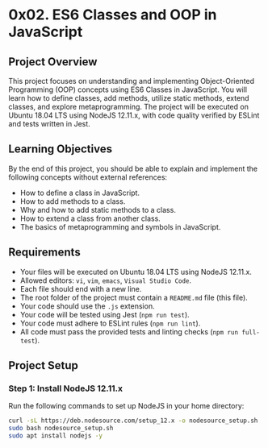 # 0x02. ES6 Classes and OOP in JavaScript

## Project Overview

This project focuses on understanding and implementing Object-Oriented Programming (OOP) concepts using ES6 Classes in JavaScript. You will learn how to define classes, add methods, utilize static methods, extend classes, and explore metaprogramming. The project will be executed on Ubuntu 18.04 LTS using NodeJS 12.11.x, with code quality verified by ESLint and tests written in Jest.

## Learning Objectives

By the end of this project, you should be able to explain and implement the following concepts without external references:
- How to define a class in JavaScript.
- How to add methods to a class.
- Why and how to add static methods to a class.
- How to extend a class from another class.
- The basics of metaprogramming and symbols in JavaScript.

## Requirements

- Your files will be executed on Ubuntu 18.04 LTS using NodeJS 12.11.x.
- Allowed editors: `vi`, `vim`, `emacs`, `Visual Studio Code`.
- Each file should end with a new line.
- The root folder of the project must contain a `README.md` file (this file).
- Your code should use the `.js` extension.
- Your code will be tested using Jest (`npm run test`).
- Your code must adhere to ESLint rules (`npm run lint`).
- All code must pass the provided tests and linting checks (`npm run full-test`).

## Project Setup

### Step 1: Install NodeJS 12.11.x

Run the following commands to set up NodeJS in your home directory:

```bash
curl -sL https://deb.nodesource.com/setup_12.x -o nodesource_setup.sh
sudo bash nodesource_setup.sh
sudo apt install nodejs -y

